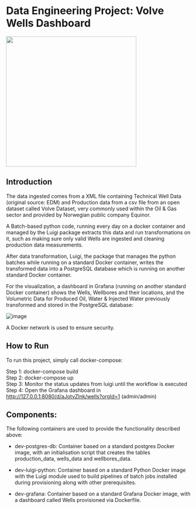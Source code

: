 # Data Engineering Project: Volve Wells Dashboard

<img width="356" src="https://user-images.githubusercontent.com/89973885/166164396-756806d6-d730-4e5b-ba4c-d53a66783949.png">


## Introduction

The data ingested comes from a XML file containing Technical Well Data (original source: EDM) and Production data from a csv file from an open dataset called Volve Dataset, very commonly used within the Oil & Gas sector and provided by Norwegian public company Equinor. <br />

A Batch-based python code, running every day on a docker container and managed by the Luigi package extracts this data and run transformations on it, such as making sure only valid Wells are ingested and cleaning production data measurements. <br />

After data transformation, Luigi, the package that manages the python batches while running on a standard Docker container, writes the transformed data into a PostgreSQL database which is running on another standard Docker container. <br />

For the visualization, a dashboard in Grafana (running on another standard Docker container) shows the Wells, Wellbores and their locations, and the Volumetric Data for Produced Oil, Water & Injected Water previously transformed and stored in the PostgreSQL database:

<img alt="image" src="https://user-images.githubusercontent.com/89973885/166163284-a914ac1c-56a7-462b-a25a-d61c3d54e6dc.png">

A Docker network is used to ensure security.<br />

## How to Run

To run this project, simply call docker-compose:<br />

Step 1: docker-compose build <br />
Step 2: docker-compose up <br />
Step 3: Monitor the status updates from luigi until the workflow is executed <br />
Step 4: Open the Grafana dashboard in http://127.0.0.1:8080/d/aJotvZlnk/wells?orgId=1 (admin/admin)

## Components:

The following containers are used to provide the functionality described above:

- dev-postgres-db: Container based on a standard postgres Docker image, with an initialisation script that creates the tables production_data, wells_data and wellbores_data.

- dev-luigi-python: Container based on a standard Python Docker image with the Luigi module used to build  pipelines of batch jobs installed during provisioning along with other prerequisites.

- dev-grafana: Container based on a standard Grafana Docker image, with a dashboard called Wells provisioned via Dockerfile.






